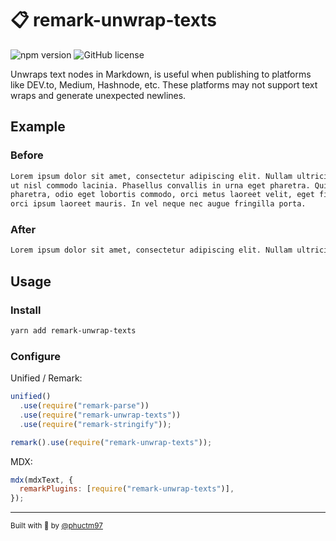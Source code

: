 # 📋 remark-unwrap-texts

![npm version](https://img.shields.io/npm/v/remark-unwrap-texts)
![GitHub license](https://img.shields.io/github/license/phuctm97/remark-unwrap-texts)

Unwraps text nodes in Markdown, is useful when publishing to platforms like
DEV.to, Medium, Hashnode, etc. These platforms may not support text wraps and
generate unexpected newlines.

## Example

### Before

```md
Lorem ipsum dolor sit amet, consectetur adipiscing elit. Nullam ultricies massa
ut nisl commodo lacinia. Phasellus convallis in urna eget pharetra. Quisque
pharetra, odio eget lobortis commodo, orci metus laoreet velit, eget finibus
orci ipsum laoreet mauris. In vel neque nec augue fringilla porta.
```

### After

```md
Lorem ipsum dolor sit amet, consectetur adipiscing elit. Nullam ultricies massa ut nisl commodo lacinia. Phasellus convallis in urna eget pharetra. Quisque pharetra, odio eget lobortis commodo, orci metus laoreet velit, eget finibus orci ipsum laoreet mauris. In vel neque nec augue fringilla porta.
```

## Usage

### Install

```bash
yarn add remark-unwrap-texts
```

### Configure

Unified / Remark:

```js
unified()
  .use(require("remark-parse"))
  .use(require("remark-unwrap-texts"))
  .use(require("remark-stringify"));
```

```js
remark().use(require("remark-unwrap-texts"));
```

MDX:

```js
mdx(mdxText, {
  remarkPlugins: [require("remark-unwrap-texts")],
});
```

---

<sub>
Built with 💙 by <a href="https://twitter.com/phuctm97">@phuctm97</a>
</sub>
